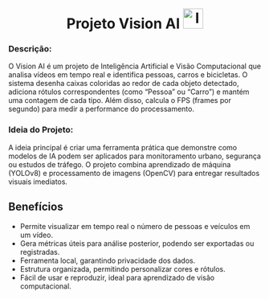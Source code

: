 <h1 align="center">
    Projeto Vision AI
  <img src="https://cdn-icons-png.flaticon.com/512/10971/10971775.png" alt="Ideia" width="40" height="40" />

</h1>

### Descrição:
O Vision AI é um projeto de Inteligência Artificial e Visão Computacional que analisa vídeos em tempo real e identifica pessoas, carros e bicicletas. O sistema desenha caixas coloridas ao redor de cada objeto detectado, adiciona rótulos correspondentes (como “Pessoa” ou “Carro”) e mantém uma contagem de cada tipo. Além disso, calcula o FPS (frames por segundo) para medir a performance do processamento.

### Ideia do Projeto:
A ideia principal é criar uma ferramenta prática que demonstre como modelos de IA podem ser aplicados para monitoramento urbano, segurança ou estudos de tráfego. O projeto combina aprendizado de máquina (YOLOv8) e processamento de imagens (OpenCV) para entregar resultados visuais imediatos.

## Benefícios

- Permite visualizar em tempo real o número de pessoas e veículos em um vídeo.
- Gera métricas úteis para análise posterior, podendo ser exportadas ou registradas.
- Ferramenta local, garantindo privacidade dos dados.
- Estrutura organizada, permitindo personalizar cores e rótulos.
- Fácil de usar e reproduzir, ideal para aprendizado de visão computacional.
